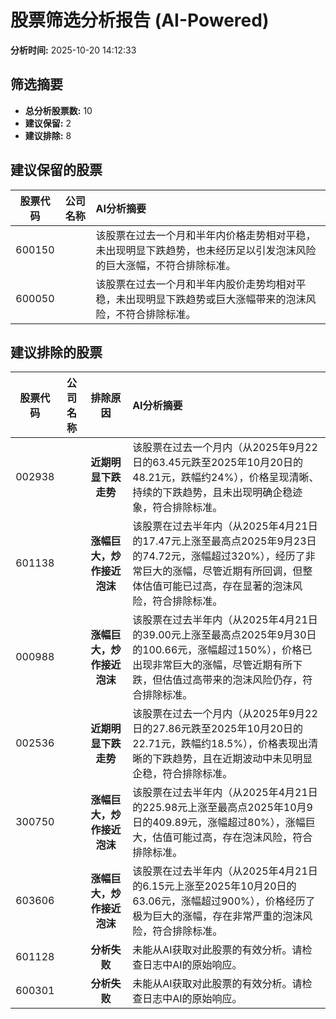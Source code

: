 # 股票筛选分析报告 (AI-Powered)

**分析时间:** 2025-10-20 14:12:33

## 筛选摘要

- **总分析股票数:** 10
- **建议保留:** 2
- **建议排除:** 8

## 建议保留的股票

| 股票代码 | 公司名称 | AI分析摘要 |
|:---:|:---:|:---|
| 600150 |  | 该股票在过去一个月和半年内价格走势相对平稳，未出现明显下跌趋势，也未经历足以引发泡沫风险的巨大涨幅，不符合排除标准。 |
| 600050 |  | 该股票在过去一个月和半年内股价走势均相对平稳，未出现明显下跌趋势或巨大涨幅带来的泡沫风险，不符合排除标准。 |

## 建议排除的股票

| 股票代码 | 公司名称 | 排除原因 | AI分析摘要 |
|:---:|:---:|:---:|:---|
| 002938 |  | **近期明显下跌走势** | 该股票在过去一个月内（从2025年9月22日的63.45元跌至2025年10月20日的48.21元，跌幅约24%），价格呈现清晰、持续的下跌趋势，且未出现明确企稳迹象，符合排除标准。 |
| 601138 |  | **涨幅巨大，炒作接近泡沫** | 该股票在过去半年内（从2025年4月21日的17.47元上涨至最高点2025年9月23日的74.72元，涨幅超过320%），经历了非常巨大的涨幅，尽管近期有所回调，但整体估值可能已过高，存在显著的泡沫风险，符合排除标准。 |
| 000988 |  | **涨幅巨大，炒作接近泡沫** | 该股票在过去半年内（从2025年4月21日的39.00元上涨至最高点2025年9月30日的100.66元，涨幅超过150%），价格已出现非常巨大的涨幅，尽管近期有所下跌，但估值过高带来的泡沫风险仍存，符合排除标准。 |
| 002536 |  | **近期明显下跌走势** | 该股票在过去一个月内（从2025年9月22日的27.86元跌至2025年10月20日的22.71元，跌幅约18.5%），价格表现出清晰的下跌趋势，且在近期波动中未见明显企稳，符合排除标准。 |
| 300750 |  | **涨幅巨大，炒作接近泡沫** | 该股票在过去半年内（从2025年4月21日的225.98元上涨至最高点2025年10月9日的409.89元，涨幅超过80%），涨幅巨大，估值可能过高，存在泡沫风险，符合排除标准。 |
| 603606 |  | **涨幅巨大，炒作接近泡沫** | 该股票在过去半年内（从2025年4月21日的6.15元上涨至2025年10月20日的63.06元，涨幅超过900%），价格经历了极为巨大的涨幅，存在非常严重的泡沫风险，符合排除标准。 |
| 601128 |  | **分析失败** | 未能从AI获取对此股票的有效分析。请检查日志中AI的原始响应。 |
| 600301 |  | **分析失败** | 未能从AI获取对此股票的有效分析。请检查日志中AI的原始响应。 |
